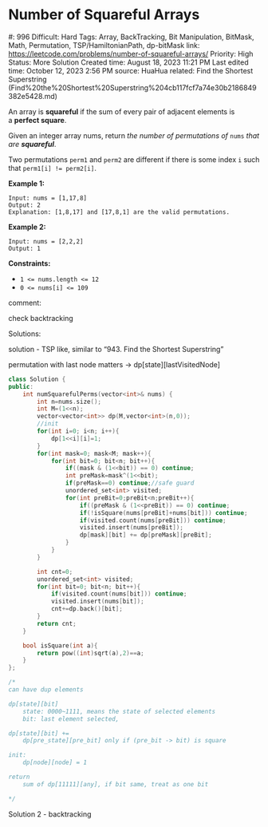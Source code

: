# Number of Squareful Arrays

#: 996
Difficult: Hard
Tags: Array, BackTracking, Bit Manipulation, BitMask, Math, Permutation, TSP/HamiltonianPath, dp-bitMask
link: https://leetcode.com/problems/number-of-squareful-arrays/
Priority: High
Status: More Solution
Created time: August 18, 2023 11:21 PM
Last edited time: October 12, 2023 2:56 PM
source: HuaHua
related: Find the Shortest Superstring (Find%20the%20Shortest%20Superstring%204cb117fcf7a74e30b2186849382e5428.md)

An array is **squareful** if the sum of every pair of adjacent elements is a **perfect square**.

Given an integer array nums, return *the number of permutations of* `nums` *that are **squareful***.

Two permutations `perm1` and `perm2` are different if there is some index `i` such that `perm1[i] != perm2[i]`.

**Example 1:**

```
Input: nums = [1,17,8]
Output: 2
Explanation: [1,8,17] and [17,8,1] are the valid permutations.

```

**Example 2:**

```
Input: nums = [2,2,2]
Output: 1

```

**Constraints:**

- `1 <= nums.length <= 12`
- `0 <= nums[i] <= 109`

comment:

check backtracking

Solutions:

solution - TSP like, 
similar to “943. Find the Shortest Superstring”

permutation with last node matters → dp[state][lastVisitedNode]

```cpp
class Solution {
public:
    int numSquarefulPerms(vector<int>& nums) {
        int n=nums.size();
        int M=(1<<n);
        vector<vector<int>> dp(M,vector<int>(n,0));
        //init
        for(int i=0; i<n; i++){
            dp[1<<i][i]=1;
        }
        for(int mask=0; mask<M; mask++){
            for(int bit=0; bit<n; bit++){
                if((mask & (1<<bit)) == 0) continue;
                int preMask=mask^(1<<bit);
                if(preMask==0) continue;//safe guard
                unordered_set<int> visited;
                for(int preBit=0;preBit<n;preBit++){
                    if((preMask & (1<<preBit)) == 0) continue;
                    if(!isSquare(nums[preBit]+nums[bit])) continue;
                    if(visited.count(nums[preBit])) continue;
                    visited.insert(nums[preBit]);
                    dp[mask][bit] += dp[preMask][preBit];
                }
            }
        }

        int cnt=0;
        unordered_set<int> visited;
        for(int bit=0; bit<n; bit++){
            if(visited.count(nums[bit])) continue;
            visited.insert(nums[bit]);
            cnt+=dp.back()[bit];
        }
        return cnt;
    }

    bool isSquare(int a){
        return pow((int)sqrt(a),2)==a;
    }
};

/*
can have dup elements

dp[state][bit]
    state: 0000~1111, means the state of selected elements
    bit: last element selected,

dp[state][bit] +=
    dp[pre_state][pre_bit] only if (pre_bit -> bit) is square

init:
    dp[node][node] = 1

return
    sum of dp[11111][any], if bit same, treat as one bit

*/
```

Solution 2 - backtracking

```cpp

```